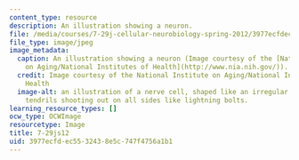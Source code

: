 ```yaml
---
content_type: resource
description: An illustration showing a neuron.
file: /media/courses/7-29j-cellular-neurobiology-spring-2012/3977ecfdec5532438e5c747f4756a1b1_7-29js12.jpg
file_type: image/jpeg
image_metadata:
  caption: An illustration showing a neuron (Image courtesy of the [National Institute
    on Aging/National Institutes of Health](http://www.nia.nih.gov/)).
  credit: Image courtesy of the National Institute on Aging/National Institutes of
    Health
  image-alt: an illustration of a nerve cell, shaped like an irregular circle with
    tendrils shooting out on all sides like lightning bolts.
learning_resource_types: []
ocw_type: OCWImage
resourcetype: Image
title: 7-29js12
uid: 3977ecfd-ec55-3243-8e5c-747f4756a1b1
---
```

